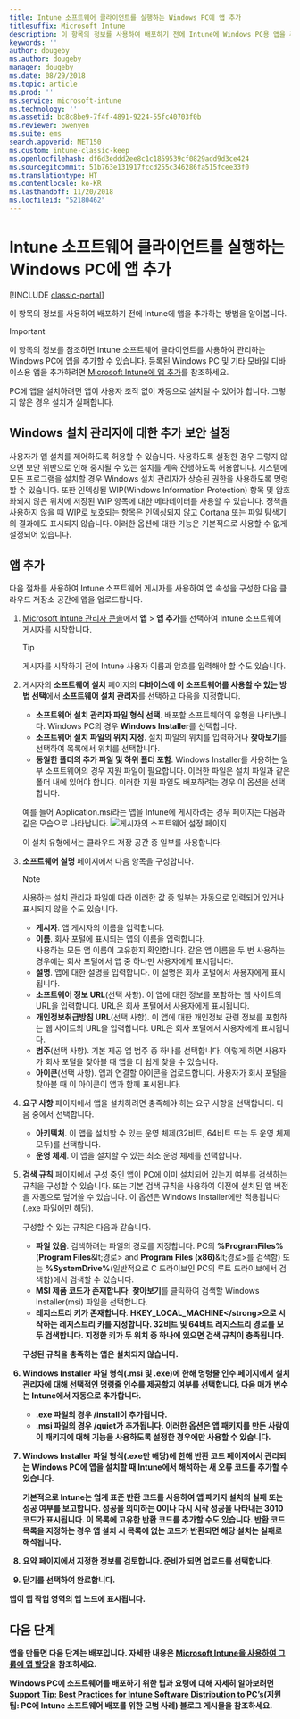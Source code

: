 ```yaml
---
title: Intune 소프트웨어 클라이언트를 실행하는 Windows PC에 앱 추가
titlesuffix: Microsoft Intune
description: 이 항목의 정보를 사용하여 배포하기 전에 Intune에 Windows PC용 앱을 추가하는 방법을 알아봅니다.
keywords: ''
author: dougeby
ms.author: dougeby
manager: dougeby
ms.date: 08/29/2018
ms.topic: article
ms.prod: ''
ms.service: microsoft-intune
ms.technology: ''
ms.assetid: bc8c8be9-7f4f-4891-9224-55fc40703f0b
ms.reviewer: owenyen
ms.suite: ems
search.appverid: MET150
ms.custom: intune-classic-keep
ms.openlocfilehash: df6d3eddd2ee8c1c1859539cf0829add9d3ce424
ms.sourcegitcommit: 51b763e131917fccd255c346286fa515fcee33f0
ms.translationtype: HT
ms.contentlocale: ko-KR
ms.lasthandoff: 11/20/2018
ms.locfileid: "52180462"
---
```

# <a name="add-apps-for-windows-pcs-that-run-the-intune-software-client"></a>Intune 소프트웨어 클라이언트를 실행하는 Windows PC에 앱 추가

[!INCLUDE [classic-portal](includes/classic-portal.md)]

이 항목의 정보를 사용하여 배포하기 전에 Intune에 앱을 추가하는 방법을 알아봅니다.

> [!IMPORTANT]
> 이 항목의 정보를 참조하면 Intune 소프트웨어 클라이언트를 사용하여 관리하는 Windows PC에 앱을 추가할 수 있습니다. 등록된 Windows PC 및 기타 모바일 디바이스용 앱을 추가하려면 [Microsoft Intune에 앱 추가](apps-add.md)를 참조하세요.

PC에 앱을 설치하려면 앱이 사용자 조작 없이 자동으로 설치될 수 있어야 합니다. 그렇지 않은 경우 설치가 실패합니다.

## <a name="additional-security-settings-for-windows-installer"></a>Windows 설치 관리자에 대한 추가 보안 설정
사용자가 앱 설치를 제어하도록 허용할 수 있습니다. 사용하도록 설정한 경우 그렇지 않으면 보안 위반으로 인해 중지될 수 있는 설치를 계속 진행하도록 허용합니다. 시스템에 모든 프로그램을 설치할 경우 Windows 설치 관리자가 상승된 권한을 사용하도록 명령할 수 있습니다. 또한 인덱싱될 WIP(Windows Information Protection) 항목 및 암호화되지 않은 위치에 저장된 WIP 항목에 대한 메타데이터를 사용할 수 있습니다. 정책을 사용하지 않을 때 WIP로 보호되는 항목은 인덱싱되지 않고 Cortana 또는 파일 탐색기의 결과에도 표시되지 않습니다. 이러한 옵션에 대한 기능은 기본적으로 사용할 수 없게 설정되어 있습니다. 

## <a name="add-the-app"></a>앱 추가
다음 절차를 사용하여 Intune 소프트웨어 게시자를 사용하여 앱 속성을 구성한 다음 클라우드 저장소 공간에 앱을 업로드합니다.

1. [Microsoft Intune 관리자 콘솔](https://manage.microsoft.com)에서 **앱** &gt; **앱 추가**를 선택하여 Intune 소프트웨어 게시자를 시작합니다.

   > [!TIP]
   > 게시자를 시작하기 전에 Intune 사용자 이름과 암호를 입력해야 할 수도 있습니다.

2. 게시자의 **소프트웨어 설치** 페이지의 **디바이스에 이 소프트웨어를 사용할 수 있는 방법 선택**에서 **소프트웨어 설치 관리자**를 선택하고 다음을 지정합니다.

   - **소프트웨어 설치 관리자 파일 형식 선택**. 배포할 소프트웨어의 유형을 나타냅니다. Windows PC의 경우 **Windows Installer**를 선택합니다.
   - **소프트웨어 설치 파일의 위치 지정**. 설치 파일의 위치를 입력하거나 **찾아보기**를 선택하여 목록에서 위치를 선택합니다.
   - **동일한 폴더의 추가 파일 및 하위 폴더 포함**. Windows Installer를 사용하는 일부 소프트웨어의 경우 지원 파일이 필요합니다. 이러한 파일은 설치 파일과 같은 폴더 내에 있어야 합니다. 이러한 지원 파일도 배포하려는 경우 이 옵션을 선택합니다.

   예를 들어 Application.msi라는 앱을 Intune에 게시하려는 경우 페이지는 다음과 같은 모습으로 나타납니다. ![게시자의 소프트웨어 설정 페이지](media/publisher-for-pc.png)

   이 설치 유형에서는 클라우드 저장 공간 중 일부를 사용합니다.

3. **소프트웨어 설명** 페이지에서 다음 항목을 구성합니다.

   > [!NOTE]
   > 사용하는 설치 관리자 파일에 따라 이러한 값 중 일부는 자동으로 입력되어 있거나 표시되지 않을 수도 있습니다.

   - **게시자**. 앱 게시자의 이름을 입력합니다.
   - **이름**. 회사 포털에 표시되는 앱의 이름을 입력합니다.<br />사용하는 모든 앱 이름이 고유한지 확인합니다. 같은 앱 이름을 두 번 사용하는 경우에는 회사 포털에서 앱 중 하나만 사용자에게 표시됩니다.
   - **설명**. 앱에 대한 설명을 입력합니다. 이 설명은 회사 포털에서 사용자에게 표시됩니다.
   - **소프트웨어 정보 URL**(선택 사항). 이 앱에 대한 정보를 포함하는 웹 사이트의 URL을 입력합니다. URL은 회사 포털에서 사용자에게 표시됩니다.
   - **개인정보취급방침 URL**(선택 사항). 이 앱에 대한 개인정보 관련 정보를 포함하는 웹 사이트의 URL을 입력합니다. URL은 회사 포털에서 사용자에게 표시됩니다.
   - **범주**(선택 사항). 기본 제공 앱 범주 중 하나를 선택합니다. 이렇게 하면 사용자가 회사 포털을 찾아볼 때 앱을 더 쉽게 찾을 수 있습니다.
   - **아이콘**(선택 사항). 앱과 연결할 아이콘을 업로드합니다. 사용자가 회사 포털을 찾아볼 때 이 아이콘이 앱과 함께 표시됩니다.

4. **요구 사항** 페이지에서 앱을 설치하려면 충족해야 하는 요구 사항을 선택합니다. 다음 중에서 선택합니다.

   - **아키텍처**. 이 앱을 설치할 수 있는 운영 체제(32비트, 64비트 또는 두 운영 체제 모두)를 선택합니다.
   - **운영 체제**. 이 앱을 설치할 수 있는 최소 운영 체제를 선택합니다.

5. **검색 규칙** 페이지에서 구성 중인 앱이 PC에 이미 설치되어 있는지 여부를 검색하는 규칙을 구성할 수 있습니다.  또는 기본 검색 규칙을 사용하여 이전에 설치된 앱 버전을 자동으로 덮어쓸 수 있습니다. 이 옵션은 Windows Installer에만 적용됩니다(.exe 파일에만 해당).

   구성할 수 있는 규칙은 다음과 같습니다.
   - **파일 있음**. 검색하려는 파일의 경로를 지정합니다. PC의 **%ProgramFiles%**(**Program Files**\&lt;경로&gt; and **Program Files (x86)**\&lt;경로&gt;를 검색함) 또는 **%SystemDrive%**(일반적으로 C 드라이브인 PC의 루트 드라이브에서 검색함)에서 검색할 수 있습니다.
   - **MSI 제품 코드가 존재합니다**. **찾아보기**를 클릭하여 검색할 Windows Installer(msi) 파일을 선택합니다.
   - <strong>레지스트리 키가 존재합니다</strong>. <strong>HKEY_LOCAL_MACHINE\</strong>으로 시작하는 레지스트리 키를 지정합니다. 32비트 및 64비트 레지스트리 경로를 모두 검색합니다. 지정한 키가 두 위치 중 하나에 있으면 검색 규칙이 충족됩니다.

   구성된 규칙을 충족하는 앱은 설치되지 않습니다.

6. **Windows Installer** 파일 형식(.msi 및 .exe)에 한해 **명령줄 인수** 페이지에서 설치 관리자에 대해 선택적인 명령줄 인수를 제공할지 여부를 선택합니다.
   다음 매개 변수는 Intune에서 자동으로 추가합니다.
   - .exe 파일의 경우 **/install**이 추가됩니다.
   - .msi 파일의 경우 **/quiet**가 추가됩니다.
   이러한 옵션은 앱 패키지를 만든 사람이 이 패키지에 대해 기능을 사용하도록 설정한 경우에만 사용할 수 있습니다.

7. **Windows Installer** 파일 형식(.exe만 해당)에 한해 **반환 코드** 페이지에서 관리되는 Windows PC에 앱을 설치할 때 Intune에서 해석하는 새 오류 코드를 추가할 수 있습니다.

   기본적으로 Intune는 업계 표준 반환 코드를 사용하여 앱 패키지 설치의 실패 또는 성공 여부를 보고합니다. 성공을 의미하는 **0**이나 다시 시작 성공을 나타내는 **3010** 코드가 표시됩니다. 이 목록에 고유한 반환 코드를 추가할 수도 있습니다. 반환 코드 목록을 지정하는 경우 앱 설치 시 목록에 없는 코드가 반환되면 해당 설치는 실패로 해석됩니다.

8. **요약** 페이지에서 지정한 정보를 검토합니다. 준비가 되면 **업로드**를 선택합니다.

9. **닫기**를 선택하여 완료합니다.

앱이 **앱** 작업 영역의 **앱** 노드에 표시됩니다.

## <a name="next-steps"></a>다음 단계

앱을 만들면 다음 단계는 배포입니다. 자세한 내용은 [Microsoft Intune을 사용하여 그룹에 앱 할당](apps-deploy.md)을 참조하세요.

Windows PC에 소프트웨어를 배포하기 위한 팁과 요령에 대해 자세히 알아보려면 [Support Tip: Best Practices for Intune Software Distribution to PC’s](https://blogs.technet.microsoft.com/intunesupport/2016/06/13/support-tip-best-practices-for-intune-software-distribution-to-pcs/)(지원 팁: PC에 Intune 소프트웨어 배포를 위한 모범 사례) 블로그 게시물을 참조하세요.
